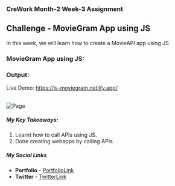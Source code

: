 ### CreWork Month-2 Week-3 Assignment

## Challenge - MovieGram App using JS

In this week, we will learn how to create a MovieAPI app using JS


### MovieGram App using JS:


### Output:
Live Demo:  https://js-moviegram.netlify.app/

<br/>

<img src="https://github.com/shanolhere/CreWork/blob/main/week-7/MovieAPI/assets/movies.png" alt="Page">

<br/>

##### **My Key Takeaways:**
1. Learnt how to call APIs using JS.
2. Done creating webapps by calling APIs.



##### **My Social Links**

- **Portfolio**  - [PortfolioLink](https://sabiya.netlify.app/)
- **Twitter** - [TwitterLink](https://twitter.com/nerd_fswd)

